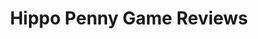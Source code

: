 ---
title: Hippo Penny Game Reviews
layout: scoredetail
permalink: /meta-score/octopath-traveler-ii
header:
  teaser: /assets/images/octopath-traveler-ii.jpg
  video:
    id: lgmLN1NHXyE
    provider: youtube
---